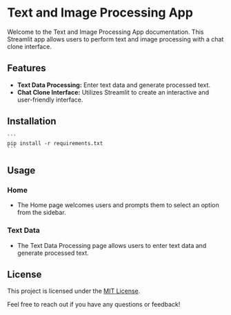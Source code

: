 # Text and Image Processing App

Welcome to the Text and Image Processing App documentation. This Streamlit app allows users to perform text and image processing with a chat clone interface.

## Features

- **Text Data Processing:** Enter text data and generate processed text.
- **Chat Clone Interface:** Utilizes Streamlit to create an interactive and user-friendly interface.

## Installation
    ```
    pip install -r requirements.txt
    ```

## Usage

### Home

- The Home page welcomes users and prompts them to select an option from the sidebar.

### Text Data

- The Text Data Processing page allows users to enter text data and generate processed text.


## License

This project is licensed under the [MIT License](LICENSE).

Feel free to reach out if you have any questions or feedback!
